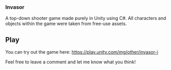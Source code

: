 ### Invasor
A top-down shooter game made purely in Unity using C#. All characters and objects within the game were taken from free-use assets.

## Play
You can try out the game here: https://play.unity.com/mg/other/invasor-i

Feel free to leave a comment and let me know what you think!


